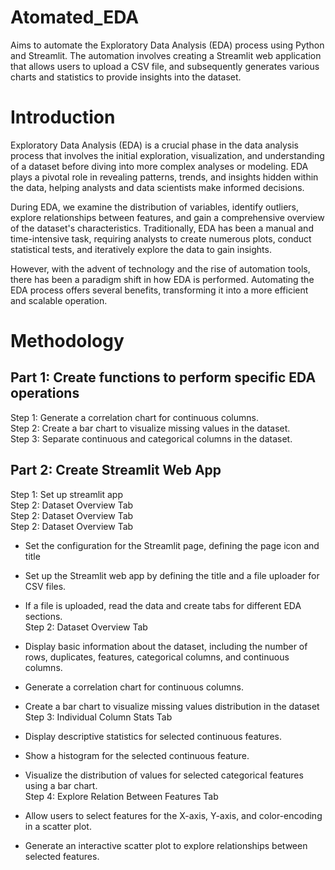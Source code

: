 # Atomated_EDA
Aims to automate the Exploratory Data Analysis (EDA) process using Python and Streamlit.  The automation involves creating a Streamlit web application that allows users to upload a CSV file, and subsequently generates various charts and statistics to provide insights into the dataset.
# Introduction
Exploratory Data Analysis (EDA) is a crucial phase in the data analysis process that involves the initial exploration, visualization, and understanding of a dataset before diving into more complex analyses or modeling. EDA plays a pivotal role in revealing patterns, trends, and insights hidden within the data, helping analysts and data scientists make informed decisions.

During EDA, we examine  the distribution of variables, identify outliers, explore relationships between features, and gain a comprehensive overview of the dataset's characteristics. Traditionally, EDA has been a manual and time-intensive task, requiring analysts to create numerous plots, conduct statistical tests, and iteratively explore the data to gain insights.

However, with the advent of technology and the rise of automation tools, there has been a paradigm shift in how EDA is performed. Automating the EDA process offers several benefits, transforming it into a more efficient and scalable operation.
# Methodology
## Part 1: Create functions to perform specific EDA operations
Step 1:  Generate a correlation chart for continuous columns.<br>
Step 2: Create a bar chart to visualize missing values in the dataset.<br>
Step 3: Separate continuous and categorical columns in the dataset.<br>
## Part 2: Create Streamlit Web App<br>
Step 1: Set up streamlit app  <br>
Step 2: Dataset Overview Tab  <br>
Step 2: Dataset Overview Tab  <br>
Step 2: Dataset Overview Tab  <br>

- Set the configuration for the Streamlit page, defining the page icon and title  <br>
- Set up the Streamlit web app by defining the title and a file uploader for CSV files.  <br>
- If a file is uploaded, read the data and create tabs for different EDA sections.  <br>
Step 2: Dataset Overview Tab  <br>

- Display basic information about the dataset, including the number of rows, duplicates, features, categorical columns, and continuous columns.  <br>
- Generate a correlation chart for continuous columns.  <br>
- Create a bar chart to visualize missing values distribution in the dataset  <br>
Step 3: Individual Column Stats Tab  <br>

- Display descriptive statistics for selected continuous features.  <br>
- Show a histogram for the selected continuous feature.  <br>
- Visualize the distribution of values for selected categorical features using a bar chart.  <br>
Step 4: Explore Relation Between Features Tab  <br>

- Allow users to select features for the X-axis, Y-axis, and color-encoding in a scatter plot.  <br>
- Generate an interactive scatter plot to explore relationships between selected features.  <br>
